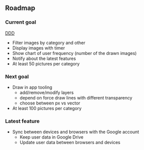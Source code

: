 ## Roadmap

### Current goal

[DDD](https://github.com/danielkryska/art-app/blob/develop/roadmap/DDD.md)

- Filter images by category and other
- Display images with timer
- Show chart of user frequency (number of the drawn images)
- Notify about the latest features
- At least 50 pictures per category

### Next goal

- Draw in app tooling
  - add/remove/modify layers
  - depend on force draw lines with different transparency
  - choose between px vs vector
- At least 100 pictures per category

### Latest feature

- Sync between devices and browsers with the Google account
  - Keep user data in Google Drive
  - Update user data between browsers and devices